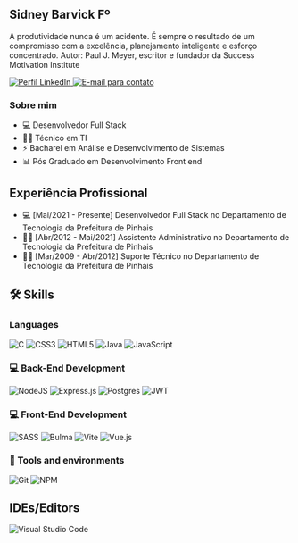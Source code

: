 ## Sidney Barvick Fº

A produtividade nunca é um acidente. É sempre o resultado de um compromisso com a excelência, planejamento inteligente e esforço concentrado.
Autor: Paul J. Meyer, escritor e fundador da Success Motivation Institute

<a href="https://www.linkedin.com/in/sidney-barvick-de-faria-fo-170729280">
  <img src="https://img.shields.io/badge/linkedin-%230077B5.svg?style=for-the-badge&logo=linkedin&logoColor=white" alt="Perfil LinkedIn">
</a>
<a href="sidney.barvick@gmail.com">
  <img src="https://img.shields.io/badge/Gmail-D14836?style=for-the-badge&logo=gmail&logoColor=white" alt="E-mail para contato">
</a>

### Sobre mim
- 💻  Desenvolvedor Full Stack
- 👨‍🏫  Técnico em TI 
- ⚡  Bacharel em Análise e Desenvolvimento de Sistemas
- 📊  Pós Graduado em Desenvolvimento Front end

## Experiência Profissional
- 💻  [Mai/2021 - Presente] Desenvolvedor Full Stack no Departamento de Tecnologia da Prefeitura de Pinhais
- 👨‍🏫  [Abr/2012 - Mai/2021] Assistente Administrativo no Departamento de Tecnologia da Prefeitura de Pinhais
- 👨‍🏫  [Mar/2009 - Abr/2012] Suporte Técnico no Departamento de Tecnologia da Prefeitura de Pinhais

## 🛠️ Skills

### Languages
![C](https://img.shields.io/badge/c-%2300599C.svg?style=for-the-badge&logo=c&logoColor=white) ![CSS3](https://img.shields.io/badge/css3-%231572B6.svg?style=for-the-badge&logo=css3&logoColor=white) ![HTML5](https://img.shields.io/badge/html5-%23E34F26.svg?style=for-the-badge&logo=html5&logoColor=white) ![Java](https://img.shields.io/badge/java-%23ED8B00.svg?style=for-the-badge&logo=openjdk&logoColor=white) ![JavaScript](https://img.shields.io/badge/javascript-%23323330.svg?style=for-the-badge&logo=javascript&logoColor=%23F7DF1E)

### 💻 Back-End Development
![NodeJS](https://img.shields.io/badge/node.js-6DA55F?style=for-the-badge&logo=node.js&logoColor=white) ![Express.js](https://img.shields.io/badge/express.js-%23404d59.svg?style=for-the-badge&logo=express&logoColor=%2361DAFB) ![Postgres](https://img.shields.io/badge/postgres-%23316192.svg?style=for-the-badge&logo=postgresql&logoColor=white)
![JWT](https://img.shields.io/badge/JWT-black?style=for-the-badge&logo=JSON%20web%20tokens)

### 💻 Front-End Development
![SASS](https://img.shields.io/badge/SASS-hotpink.svg?style=for-the-badge&logo=SASS&logoColor=white) ![Bulma](https://img.shields.io/badge/bulma-00D0B1?style=for-the-badge&logo=bulma&logoColor=white)
![Vite](https://img.shields.io/badge/vite-%23646CFF.svg?style=for-the-badge&logo=vite&logoColor=white) ![Vue.js](https://img.shields.io/badge/vuejs-%2335495e.svg?style=for-the-badge&logo=vuedotjs&logoColor=%234FC08D)

### 🔧 Tools and environments
![Git](https://img.shields.io/badge/git-%23F05033.svg?style=for-the-badge&logo=git&logoColor=white) ![NPM](https://img.shields.io/badge/NPM-%23CB3837.svg?style=for-the-badge&logo=npm&logoColor=white)

## IDEs/Editors
![Visual Studio Code](https://img.shields.io/badge/Visual%20Studio%20Code-0078d7.svg?style=for-the-badge&logo=visual-studio-code&logoColor=white)





